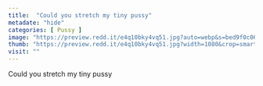 ```yaml
---
title:  "Could you stretch my tiny pussy"
metadate: "hide"
categories: [ Pussy ]
image: "https://preview.redd.it/e4q10bky4vq51.jpg?auto=webp&s=bed9f0c06ba59fc1b56609fca4a8f57bbade13cb"
thumb: "https://preview.redd.it/e4q10bky4vq51.jpg?width=1080&crop=smart&auto=webp&s=4a1da22d0a2972e2765ffe2faffc549a59719b8d"
visit: ""
---
```

Could you stretch my tiny pussy

